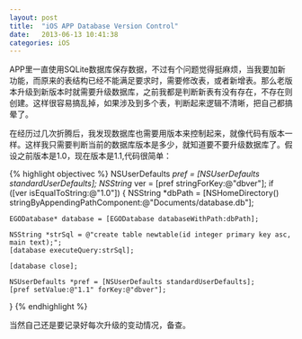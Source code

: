 ```yaml
---
layout: post
title:  "iOS APP Database Version Control"
date:   2013-06-13 10:41:38
categories: iOS
---
```

APP里一直使用SQLite数据库保存数据，不过有个问题觉得挺麻烦，当我要加新功能，而原来的表结构已经不能满足要求时，需要修改表，或者新增表。那么老版本升级到新版本时就需要升级数据库，之前我都是判断新表有没有存在，不存在则创建。这样很容易搞乱掉，如果涉及到多个表，判断起来逻辑不清晰，把自己都搞晕了。</p>

在经历过几次折腾后，我发现数据库也需要用版本来控制起来，就像代码有版本一样。这样我只需要判断当前的数据库版本是多少，就知道要不要升级数据库了。假设之前版本是1.0，现在版本是1.1,代码很简单：
<!--more-->
{% highlight objectivec %}
NSUserDefaults *pref = [NSUserDefaults standardUserDefaults];
NSString* ver = [pref stringForKey:@"dbver"];
if ([ver isEqualToString:@"1.0"])
{
    NSString *dbPath  = [NSHomeDirectory() stringByAppendingPathComponent:@"Documents/database.db"];

    EGODatabase* database = [EGODatabase databaseWithPath:dbPath];

    NSString *strSql = @"create table newtable(id integer primary key asc, main text);";
    [database executeQuery:strSql];

    [database close];

    NSUserDefaults *pref = [NSUserDefaults standardUserDefaults];
    [pref setValue:@"1.1" forKey:@"dbver"];
}
{% endhighlight %}

当然自己还是要记录好每次升级的变动情况，备查。
